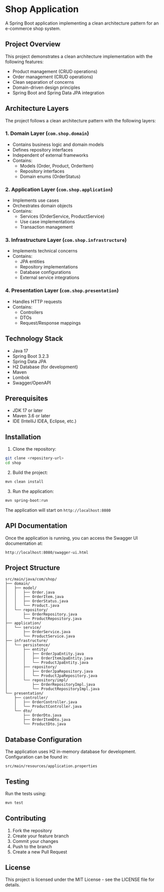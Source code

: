 # Shop Application

A Spring Boot application implementing a clean architecture pattern for an e-commerce shop system.

## Project Overview

This project demonstrates a clean architecture implementation with the following features:
- Product management (CRUD operations)
- Order management (CRUD operations)
- Clean separation of concerns
- Domain-driven design principles
- Spring Boot and Spring Data JPA integration

## Architecture Layers

The project follows a clean architecture pattern with the following layers:

### 1. Domain Layer (`com.shop.domain`)
- Contains business logic and domain models
- Defines repository interfaces
- Independent of external frameworks
- Contains:
  - Models (Order, Product, OrderItem)
  - Repository interfaces
  - Domain enums (OrderStatus)

### 2. Application Layer (`com.shop.application`)
- Implements use cases
- Orchestrates domain objects
- Contains:
  - Services (OrderService, ProductService)
  - Use case implementations
  - Transaction management

### 3. Infrastructure Layer (`com.shop.infrastructure`)
- Implements technical concerns
- Contains:
  - JPA entities
  - Repository implementations
  - Database configurations
  - External service integrations

### 4. Presentation Layer (`com.shop.presentation`)
- Handles HTTP requests
- Contains:
  - Controllers
  - DTOs
  - Request/Response mappings

## Technology Stack

- Java 17
- Spring Boot 3.2.3
- Spring Data JPA
- H2 Database (for development)
- Maven
- Lombok
- Swagger/OpenAPI

## Prerequisites

- JDK 17 or later
- Maven 3.6 or later
- IDE (IntelliJ IDEA, Eclipse, etc.)

## Installation

1. Clone the repository:
```bash
git clone <repository-url>
cd shop
```

2. Build the project:
```bash
mvn clean install
```

3. Run the application:
```bash
mvn spring-boot:run
```

The application will start on `http://localhost:8080`

## API Documentation

Once the application is running, you can access the Swagger UI documentation at:
```
http://localhost:8080/swagger-ui.html
```

## Project Structure

```
src/main/java/com/shop/
├── domain/
│   ├── model/
│   │   ├── Order.java
│   │   ├── OrderItem.java
│   │   ├── OrderStatus.java
│   │   └── Product.java
│   └── repository/
│       ├── OrderRepository.java
│       └── ProductRepository.java
├── application/
│   └── service/
│       ├── OrderService.java
│       └── ProductService.java
├── infrastructure/
│   └── persistence/
│       ├── entity/
│       │   ├── OrderJpaEntity.java
│       │   ├── OrderItemJpaEntity.java
│       │   └── ProductJpaEntity.java
│       ├── repository/
│       │   ├── OrderJpaRepository.java
│       │   └── ProductJpaRepository.java
│       └── repository/impl/
│           ├── OrderRepositoryImpl.java
│           └── ProductRepositoryImpl.java
└── presentation/
    ├── controller/
    │   ├── OrderController.java
    │   └── ProductController.java
    └── dto/
        ├── OrderDto.java
        ├── OrderItemDto.java
        └── ProductDto.java
```

## Database Configuration

The application uses H2 in-memory database for development. Configuration can be found in:
```
src/main/resources/application.properties
```

## Testing

Run the tests using:
```bash
mvn test
```

## Contributing

1. Fork the repository
2. Create your feature branch
3. Commit your changes
4. Push to the branch
5. Create a new Pull Request

## License

This project is licensed under the MIT License - see the LICENSE file for details. 